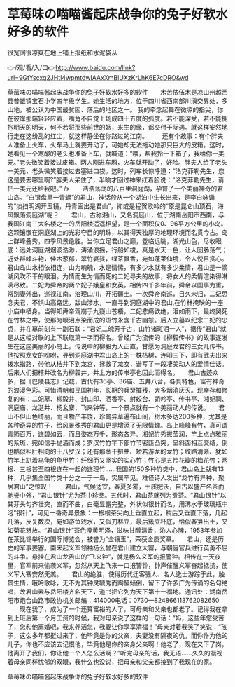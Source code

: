 # 草莓味の喵喵酱起床战争你的兔子好软水好多的软件
很宽阔很凉爽在地上铺上报纸和水泥袋从

👉/观/看/入/口👉http://www.baidu.com/link?url=9GtYscxq2JHtl4wpmtdwIAAxXmBlUXzKrLhK6E7cDRO&wd

草莓味の喵喵酱起床战争你的兔子好软水好多的软件　　木苦依伍木是凉山州越西县普雄镇宝石小学四年级学生。她生活的地方，位于四川省西南部川滇交界处，多山地，被公认为中国最贫困、落后的地区之一。
我的牵念起舞在微凉的指尖，你在彼岸那端轻轻应着，嘴角不自觉上场成四十五度的弧度。若不能深受，若不能拥抱明天的明天，何不若将那些前世的姻，来生的缘，都交付于际遇。就这样安然地行走在这纷乱的红尘，就这样静坐在你路过的江南。
　　还有个故事：有个胖夫人准备上火车，火车马上就要开动了，可她却无法拖动她那只巨大的皮箱。这时，她看见一个寒酸的老头也准备上车，就喊道：“喂，帮我拎一下箱子，我给你一美元。”老头微笑着接过皮箱。两人刚进车厢，火车就开动了，好险。胖夫人给了老头一美元，老头微笑着接过去塞进口袋。这时，列车长惊呼道：“洛克菲勒先生，您这是要去哪里啊?”胖夫人呆住了，半晌才回过神来红着脸说：“洛克菲勒先生，请把一美元还给我吧。”
/>　　浩浩荡荡的八百里洞庭湖，孕育了一个美丽神奇的君山岛。“白银盘里一青螺”的君山，神话般从一个湖泊中生长出来，是李白咏诵的“淡扫明湖开玉镜，丹青画出是君山”，抑或是程贺歌吟的“原是昆仑山顶石，海风飘落洞庭湖”呢？　　君山，古称湘山，又名洞庭山，位于湖南岳阳市西南，与我国江南三大名楼之一的岳阳楼遥遥相望，是一个面积仅0、96平方公里的小岛。这颗镶嵌在洞庭湖上的光彩夺目的明珠，以其得天独厚的地理环境而名贯今古。岛上群峰叠秀，四季风景绝胜。当你立足君山之巅，登临远眺，湖光山色，尽收眼底：远处洞庭湖烟波浩渺，涛涌浪摇，行船如梭，真是水天一色，让人回肠荡气；近处群峰斗艳，佳木葱郁，翠竹婆娑，绿茶飘香，宛如蓬莱仙境，令人悦目赏心。　　君山岛山水相依相连，山为魂魄，水是情愫，有多少水就有多少柔情，君山是一滴湖风吹不干的眼泪。为情而生为情而死的二妃寻夫的故事，将女人的柔情渲染得淋漓尽致。二妃为舜帝的两个妃子娥皇和女英。相传四千多年前，舜帝以国事为重，常别妻外出，巡视江南，治理山川，开拓疆土。一次舜帝南巡，日久未归，二妃思念夫君，不惧山高路远，跋山涉水，一直寻到洞庭湖中的君山,在竹林掩映的一座小庙中栖身。当得知舜帝驾崩于九嶷山苍梧，二妃悲痛欲绝，泪如雨下，最终哭死在竹林之中，使那为眼泪点染而成的斑竹永含千古幽怨。后人立墓以纪念二妃的忠贞，并在墓前刻有一副石联：“君妃二魄芳千古，山竹诸斑泪一人”，据传“君山”就是从这幅对联的上下联取第一字而得名。曾经广为流传的《柳毅传书》的故事遂发生在这座美丽的小岛上。传说中的柳毅为人正直，甘愿为洞庭龙君的三女儿传书。他按照龙女的吩咐，寻到洞庭湖中君山岛上的一株桔树，连叩三下，即有武夫出来拨水指路，带他从桔井下到龙宫，拯救了龙女，谱写了一段凄美动人的爱情佳话。后来人们把桔井改名为柳毅井，井上方的传书亭也因此而得名。　　君山古迹众多，据《巴陵县志》记载，古代有36亭、36庙、五井八台，各具特色，富有神奇的浪漫色彩。可惜清朝和民国初年，长期的兵燹摧残，大多烟消灰灭。现幸存和修复的有：二妃墓、柳毅井、封山印、酒香亭、射蛟台、朗吟亭、传书亭、湘妃祠、洞庭庙、龙涎井、杨幺寨、飞来钟等，一个景点就有一个美丽动人的传说。　　君山不但山色绮丽，而且物产丰饶，珍禽异草遍布山间，树木多达200多种，尤其是各种奇异的竹子，给风景殊秀的君山更是增添了无限情趣。岛上峰峰有竹，真可谓青筠百万，连碧如云，而且姿态万千，形态各异。湘妃竹秀拔莹润，竿上点点雅丽的紫斑，宛如信手抛洒而成；罗汉竹竹竿下部竹节密匝凸突，呈斜面相互交结，倒也酷似袒肚相向的十八罗汉；还有那茎干扭曲、矫若游龙的龙竹；纹路清晰、犹如竹竿上趴着乌龟的龟甲竹；纤细而又坚实的实心竹；竹心是五片花瓣的梅花竹；两根、三根甚至四根连在一起的连理竹……我国的150多种竹类中，君山岛上就有13种，几乎集全国竹类十分之一于一岛，实属罕见。难怪诗人发出“龙竹有异种，聚居君山”之惊叹！　　君山，气候适宜，春夏多雾，土质肥沃，自古以盛产名茶而驰誉中外，“君山银针”尤为茶中珍品。五代时，君山茶就列为贡茶。“君山银针”以其芽头匀齐壮突，直而不曲，白毫显露完整，外状似银针而名。用沸水于玻璃瓶中泡“银针”，可见一番奇异景象：一根根茶尖向上垂直立起，稍后又垂直下落，几起几落，反复数次，宛如游鱼戏水，又似刀林立，最后簇立杯底，恰似春笋出土，又如菊花怒放。“君山银针”茶色澄黄明泽，滋味甘醇清香，沁人心脾，1953年参加在莱比锡举行的国际博览会，被誉为“金镶玉”，荣获金质奖章。　　君山，还是历史的军事要塞。南宋起义军领袖杨么曾在君山建立大寨，与朝庭官兵进行英勇不屈的斗争。悬挂在君山龙舌山的“飞来钟”，就是杨么义军的报警钟。相传在一天夜里，官军前来偷袭义军，忽然从天上飞来一口报警钟，钟声催醒义军奋起抵抗，使义军大寨安然无羔。　　君山的绝胜，使得历代迁客骚人、名人逸士游踪于此，触景生情，哦吟歌咏，无不为其钟灵毓秀而陶醉倾倒，留下了许多广为传诵的名句绝唱，故君山素与岳阳楼齐名天下，道书把它列为天下第十一福地。通讯处：湖南岳阳市炮台山路市政协机关邮编：414000电话：0730—824866113762082650
　　现在我了，成为了一个还算富裕的人了，可母亲和父亲也都老了。记得我在拿到上班后第一个月工资的时候，我对母亲说了这样的一句话：“妈，这些年您受苦了，您和他离婚吧，我来养活您，我要让你享享清福！”母亲对着我笑了笑说：“孩子，这么多年都挺过来了，他毕竟是你的父亲，夫妻没有隔夜的仇，而你作为他的儿子，你也不应该去记恨他，毕竟他是你的亲身父亲啊！他老了，现在又下了岗，他离开了我们，你让他一个人怎么活啊？”听完母亲的话，我无语……久久的凝视着母亲同样忧郁的双眼，我什么也没说，把母亲和父亲都接到了我现在的家。

草莓味の喵喵酱起床战争你的兔子好软水好多的软件
